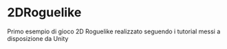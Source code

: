 # 2DRoguelike
Primo esempio di gioco 2D Roguelike realizzato seguendo i tutorial messi a disposizione da Unity

